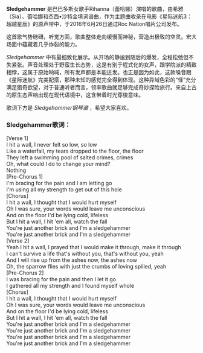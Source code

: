 

**Sledgehammer**
是巴巴多斯女歌手Rihanna（蕾哈娜）演唱的歌曲，由希雅（Sia）、蕾哈娜和杰西•沙特金填词谱曲，作为主题曲收录在电影《星际迷航3：超越星辰》的原声带中，于2016年6月26日通过Roc
Nation唱片公司发布。

这首歌气势磅礴，听觉方面，歌曲整体走向缓慢而神秘，营造出极致的空灵。宏大场面中蕴藏着几乎炸裂的能力。

_Sledgehammer_
中有最细致化展示。从开场的静谧到随后的爆发，全程松弛但不失紧张。声音处理处于野蛮生长态势，这是有别于程式化的女声，跟学院派的精致相悖，这属于原始呐喊，所有发声都是本能迸发。也正是因为如此，这款嗓音跟《星际迷航》完美配搭，那种未知的感觉完全得到体现。这种异域色彩的“怪”充分满足猎奇欲望，对于普通听者而言，领率歌曲就足够完成奇妙探险旅行。来自上古的原生态声响出现在现代语境中，这含带着时光穿梭意味。

歌词下方是 _Sledgehammer钢琴谱_ ，希望大家喜欢。

### Sledgehammer歌词：

[Verse 1]  
I hit a wall, I never felt so low, so low  
Like a waterfall, my tears dropped to the floor, the floor  
They left a swimming pool of salted crimes, crimes  
Oh, what could I do to change your mind?  
Nothing  
[Pre-Chorus 1]  
I'm bracing for the pain and I am letting go  
I'm using all my strength to get out of this hole  
[Chorus]  
I hit a wall, I thought that I would hurt myself  
Oh I was sure, your words would leave me unconscious  
And on the floor I'd be lying cold, lifeless  
But I hit a wall, I hit 'em all, watch the fall  
You're just another brick and I'm a sledgehammer  
You're just another brick and I'm a sledgehammer  
[Verse 2]  
Yeah I hit a wall, I prayed that I would make it through, make it through  
I can't survive a life that's without you, that's without you, yeah  
And I will rise up from the ashes now, the ashes now  
Oh, the sparrow flies with just the crumbs of loving spilled, yeah  
[Pre-Chorus 2]  
I was bracing for the pain and then I let it go  
I gathered all my strength and I found myself whole  
[Chorus]  
I hit a wall, I thought that I would hurt myself  
Oh I was sure, your words would leave me unconscious  
And on the floor I'd be lying cold, lifeless  
But I hit a wall, I hit 'em all, watch the fall  
You're just another brick and I'm a sledgehammer  
You're just another brick and I'm a sledgehammer  
You're just another brick and I'm a sledgehammer  
You're just another brick and I'm a sledgehammer

